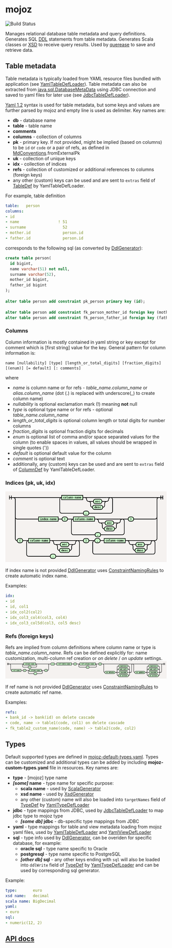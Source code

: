 # mojoz

![Build Status](https://github.com/guntiso/mojoz/actions/workflows/ci.yaml/badge.svg)

Manages relational database table metadata and query definitions.
Generates SQL [DDL](https://en.wikipedia.org/wiki/Data_definition_language) statements from table metadata.
Generates Scala classes or [XSD](https://en.wikipedia.org/wiki/XML_Schema_(W3C)) to receive query results.
Used by [querease](https://github.com/guntiso/querease) to save and retrieve data.

## Table metadata

Table metadata is typically loaded from YAML resource files bundled with application
(see [YamlTableDefLoader](https://static.javadoc.io/org.mojoz/mojoz_3/5.0.0/org/mojoz/metadata/in/YamlTableDefLoader.html)).
Table metadata can also be extracted from
[java.sql.DatabaseMetaData](https://docs.oracle.com/en/java/javase/11/docs/api/java.sql/java/sql/DatabaseMetaData.html)
using JDBC connection and saved to yaml files for later use
(see [JdbcTableDefLoader](https://static.javadoc.io/org.mojoz/mojoz_3/5.0.0/org/mojoz/metadata/in/JdbcTableDefLoader$.html)).

[Yaml 1.2](https://yaml.org/spec/1.2/) syntax is used for table metadata, but some keys and values are further parsed by mojoz and empty line is used as delimiter.
Key names are:

* **db** - database name
* **table** - table name
* **comments**
* **columns** - collection of columns
* **pk** - primary key. If not provided, might be implied (based on columns) to be `id` or `code` or a pair of refs,
  as defined in [MdConventions](https://static.javadoc.io/org.mojoz/mojoz_3/5.0.0/org/mojoz/metadata/io/MdConventions.html).fromExternalPk
* **uk** - collection of unique keys
* **idx** - collection of indices
* **refs** - collection of customized or additional references to columns (foreign keys)
* any other (custom) keys can be used and are sent to `extras` field of [TableDef](https://static.javadoc.io/org.mojoz/mojoz_3/5.0.0/org/mojoz/metadata/TableDef.html)
  by YamlTableDefLoader.

For example, table definition
```yaml
table:   person
columns:
- id
- name                 ! 51
- surname                52
- mother.id              person.id
- father.id              person.id
```
corresponds to the following sql (as converted by [DdlGenerator](https://static.javadoc.io/org.mojoz/mojoz_3/5.0.0/org/mojoz/metadata/out/DdlGenerator$.html)):
```sql
create table person(
  id bigint,
  name varchar(51) not null,
  surname varchar(52),
  mother_id bigint,
  father_id bigint
);

alter table person add constraint pk_person primary key (id);

alter table person add constraint fk_person_mother_id foreign key (mother_id) references person(id);
alter table person add constraint fk_person_father_id foreign key (father_id) references person(id);
```
### Columns

Column information is mostly contained in yaml string or key except for comment which is \[first string\] value for the key.
General pattern for column information is:
```
name [nullability] [type] [length_or_total_digits] [fraction_digits] [(enum)] [= default] [: comments]
```
where
* _name_ is column name or for refs - _table_name.column_name_ or _alias.column_name_ (dot (.) is replaced with underscore(\_) to create column name)
* _nullability_ is optional exclamation mark (!) meaning **not** null
* _type_ is optional type name or for refs - optional _table_name.column_name_
* _length_or_total_digits_ is optional column length or total digits for number columns
* _fraction_digits_ is optional fraction digits for decimals
* _enum_ is optional list of comma and/or space separated values for the column (to enable spaces in values, all values should be wrapped in single quotes ('))
* _default_ is optional default value for the column
* _comment_ is optional text
* additionally, any (custom) keys can be used and are sent to `extras` field of [ColumnDef](https://static.javadoc.io/org.mojoz/mojoz_3/5.0.0/org/mojoz/metadata/ColumnDef.html)
  by YamlTableDefLoader.

### Indices (pk, uk, idx)

![Indices syntax diagram](docs/diagrams/png/indices.png)

If index name is not provided [DdlGenerator](https://static.javadoc.io/org.mojoz/mojoz_3/5.0.0/org/mojoz/metadata/out/DdlGenerator.html) uses
[ConstraintNamingRules](https://static.javadoc.io/org.mojoz/mojoz_3/5.0.0/org/mojoz/metadata/out/DdlGenerator$$ConstraintNamingRules.html)
to create automatic index name.

Examples:
```yaml
idx:
- id
- id, col1
- idx_col2(col2)
- idx_col3_col4(col3, col4)
- idx_col3_col5d(col3, col5 desc)
```

### Refs (foreign keys)

Refs are implied from column definitions where column name or type is _table_name.column_name_. Refs can be defined explicitly for: name customization, multi-column ref creation or _on delete_ / _on update_ settings.
![Refs syntax diagram](docs/diagrams/png/refs.png)

If ref name is not provided [DdlGenerator](https://static.javadoc.io/org.mojoz/mojoz_3/5.0.0/org/mojoz/metadata/out/DdlGenerator.html) uses
[ConstraintNamingRules](https://static.javadoc.io/org.mojoz/mojoz_3/5.0.0/org/mojoz/metadata/out/DdlGenerator$$ConstraintNamingRules.html)
to create automatic ref name.

Examples:
```yaml
refs:
- bank_id -> bank(id) on delete cascade
- code, name -> table1(code, col1) on delete cascade
- fk_table2_custom_name(code, name) -> table2(code, col2)
```

## Types

Default supported types are defined in [mojoz-default-types.yaml](src/main/resources/mojoz-default-types.yaml).
Types can be customized and additional types can be added by including **mojoz-custom-types.yaml** file in resources.
Key names are:
* **type** - [mojoz] type name
* **_[some]_ name** - type name for specific purpose:
    * **scala name** - used by [ScalaGenerator](https://static.javadoc.io/org.mojoz/mojoz_3/5.0.0/org/mojoz/metadata/out/ScalaGenerator.html)
    * **xsd name** - used by [XsdGenerator](https://static.javadoc.io/org.mojoz/mojoz_3/5.0.0/org/mojoz/metadata/out/XsdGenerator.html)
    * any other (custom) name will also be loaded into
      `targetNames` field of [TypeDef](https://static.javadoc.io/org.mojoz/mojoz_3/5.0.0/org/mojoz/metadata/TypeDef.html)
      by [YamlTypeDefLoader](https://static.javadoc.io/org.mojoz/mojoz_3/5.0.0/org/mojoz/metadata/in/YamlTypeDefLoader.html)
* **jdbc** - type mappings from JDBC,
  used by [JdbcTableDefLoader](https://static.javadoc.io/org.mojoz/mojoz_3/5.0.0/org/mojoz/metadata/in/JdbcTableDefLoader$.html)
  to map jdbc type to mojoz type
    * **_[some db]_ jdbc** - db-specific type mappings from JDBC
* **yaml** - type mappings for table and view metadata loading from mojoz yaml files,
  used by [YamlTableDefLoader](https://static.javadoc.io/org.mojoz/mojoz_3/5.0.0/org/mojoz/metadata/in/YamlTableDefLoader.html)
  and [YamlViewDefLoader](https://static.javadoc.io/org.mojoz/mojoz_3/5.0.0/org/mojoz/metadata/in/YamlViewDefLoader.html)
* **sql** - type info used by [DdlGenerator](https://static.javadoc.io/org.mojoz/mojoz_3/5.0.0/org/mojoz/metadata/out/DdlGenerator$.html),
  can be overiden for specific database, for example:
    * **oracle sql** - type name specific to Oracle
    * **postgresql** - type name specific to PostgreSQL
    * **_[other db]_ sql** - any other keys ending with `sql` will also be loaded into
      `ddlWrite` field of [TypeDef](https://static.javadoc.io/org.mojoz/mojoz_3/5.0.0/org/mojoz/metadata/TypeDef.html)
      by [YamlTypeDefLoader](https://static.javadoc.io/org.mojoz/mojoz_3/5.0.0/org/mojoz/metadata/in/YamlTypeDefLoader.html)
      and can be used by corresponding sql generator.

Example:
```yaml
type:       euro
xsd name:   decimal
scala name: BigDecimal
yaml:
- euro
sql:
- numeric(12, 2)
```

## [API docs](https://static.javadoc.io/org.mojoz/mojoz_3/5.0.0/org/mojoz/metadata/index.html)